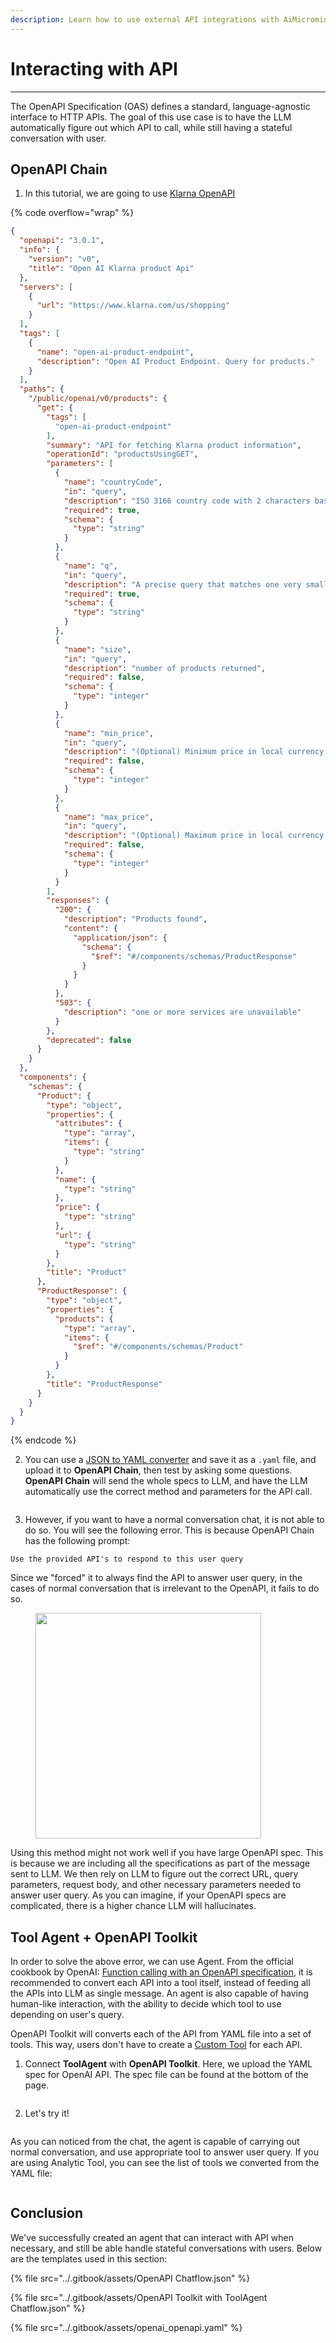 ```yaml
---
description: Learn how to use external API integrations with AiMicromind
---
```


# Interacting with API

***

The OpenAPI Specification (OAS) defines a standard, language-agnostic interface to HTTP APIs. The goal of this use case is to have the LLM automatically figure out which API to call, while still having a stateful conversation with user.

## OpenAPI Chain

1. In this tutorial, we are going to use [Klarna OpenAPI](https://gist.github.com/HenryHengZJ/b60f416c42cb9bcd3160fe797421119a)

{% code overflow="wrap" %}
```json
{
  "openapi": "3.0.1",
  "info": {
    "version": "v0",
    "title": "Open AI Klarna product Api"
  },
  "servers": [
    {
      "url": "https://www.klarna.com/us/shopping"
    }
  ],
  "tags": [
    {
      "name": "open-ai-product-endpoint",
      "description": "Open AI Product Endpoint. Query for products."
    }
  ],
  "paths": {
    "/public/openai/v0/products": {
      "get": {
        "tags": [
          "open-ai-product-endpoint"
        ],
        "summary": "API for fetching Klarna product information",
        "operationId": "productsUsingGET",
        "parameters": [
          {
            "name": "countryCode",
            "in": "query",
            "description": "ISO 3166 country code with 2 characters based on the user location. Currently, only US, GB, DE, SE and DK are supported.",
            "required": true,
            "schema": {
              "type": "string"
            }
          },
          {
            "name": "q",
            "in": "query",
            "description": "A precise query that matches one very small category or product that needs to be searched for to find the products the user is looking for. If the user explicitly stated what they want, use that as a query. The query is as specific as possible to the product name or category mentioned by the user in its singular form, and don't contain any clarifiers like latest, newest, cheapest, budget, premium, expensive or similar. The query is always taken from the latest topic, if there is a new topic a new query is started. If the user speaks another language than English, translate their request into English (example: translate fia med knuff to ludo board game)!",
            "required": true,
            "schema": {
              "type": "string"
            }
          },
          {
            "name": "size",
            "in": "query",
            "description": "number of products returned",
            "required": false,
            "schema": {
              "type": "integer"
            }
          },
          {
            "name": "min_price",
            "in": "query",
            "description": "(Optional) Minimum price in local currency for the product searched for. Either explicitly stated by the user or implicitly inferred from a combination of the user's request and the kind of product searched for.",
            "required": false,
            "schema": {
              "type": "integer"
            }
          },
          {
            "name": "max_price",
            "in": "query",
            "description": "(Optional) Maximum price in local currency for the product searched for. Either explicitly stated by the user or implicitly inferred from a combination of the user's request and the kind of product searched for.",
            "required": false,
            "schema": {
              "type": "integer"
            }
          }
        ],
        "responses": {
          "200": {
            "description": "Products found",
            "content": {
              "application/json": {
                "schema": {
                  "$ref": "#/components/schemas/ProductResponse"
                }
              }
            }
          },
          "503": {
            "description": "one or more services are unavailable"
          }
        },
        "deprecated": false
      }
    }
  },
  "components": {
    "schemas": {
      "Product": {
        "type": "object",
        "properties": {
          "attributes": {
            "type": "array",
            "items": {
              "type": "string"
            }
          },
          "name": {
            "type": "string"
          },
          "price": {
            "type": "string"
          },
          "url": {
            "type": "string"
          }
        },
        "title": "Product"
      },
      "ProductResponse": {
        "type": "object",
        "properties": {
          "products": {
            "type": "array",
            "items": {
              "$ref": "#/components/schemas/Product"
            }
          }
        },
        "title": "ProductResponse"
      }
    }
  }
}
```
{% endcode %}

2. You can use a [JSON to YAML converter](https://jsonformatter.org/json-to-yaml) and save it as a `.yaml` file, and upload it to **OpenAPI Chain**, then test by asking some questions. **OpenAPI Chain** will send the whole specs to LLM, and have the LLM automatically use the correct method and parameters for the API call.

<figure><img src="../.gitbook/assets/image (133).png" alt=""><figcaption></figcaption></figure>

3. However, if you want to have a normal conversation chat, it is not able to do so. You will see the following error. This is because OpenAPI Chain has the following prompt:

```
Use the provided API's to respond to this user query
```

Since we "forced" it to always find the API to answer user query, in the cases of normal conversation that is irrelevant to the OpenAPI, it fails to do so.

<figure><img src="../.gitbook/assets/image (134).png" alt="" width="361"><figcaption></figcaption></figure>

Using this method might not work well if you have large OpenAPI spec. This is because we are including all the specifications as part of the message sent to LLM. We then rely on LLM to figure out the correct URL, query parameters, request body, and other necessary parameters needed to answer user query. As you can imagine, if your OpenAPI specs are complicated, there is a higher chance LLM will hallucinates.

## Tool Agent + OpenAPI Toolkit

In order to solve the above error, we can use Agent. From the official cookbook by OpenAI: [Function calling with an OpenAPI specification](https://cookbook.openai.com/examples/function_calling_with_an_openapi_spec), it is recommended to convert each API into a tool itself, instead of feeding all the APIs into LLM as single message. An agent is also capable of having human-like interaction, with the ability to decide which tool to use depending on user's query.

OpenAPI Toolkit will converts each of the API from YAML file into a set of tools. This way, users don't have to create a [Custom Tool](../integrations/langchain/tools/custom-tool.md) for each API.

1. Connect **ToolAgent** with **OpenAPI Toolkit**. Here, we upload the YAML spec for OpenAI API. The spec file can be found at the bottom of the page.

<figure><img src="../.gitbook/assets/image (25).png" alt=""><figcaption></figcaption></figure>

2. Let's try it!

<figure><img src="../.gitbook/assets/image (1) (1) (1) (1) (1) (1).png" alt=""><figcaption></figcaption></figure>

As you can noticed from the chat, the agent is capable of carrying out normal conversation, and use appropriate tool to answer user query. If you are using Analytic Tool, you can see the list of tools we converted from the YAML file:

<figure><img src="../.gitbook/assets/image (2) (1) (1) (1) (1).png" alt=""><figcaption></figcaption></figure>

## Conclusion

We've successfully created an agent that can interact with API when necessary, and still be able handle stateful conversations with users. Below are the templates used in this section:

{% file src="../.gitbook/assets/OpenAPI Chatflow.json" %}

{% file src="../.gitbook/assets/OpenAPI Toolkit with ToolAgent Chatflow.json" %}

{% file src="../.gitbook/assets/openai_openapi.yaml" %}
